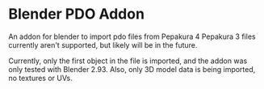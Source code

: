 # Blender PDO Addon

An addon for blender to import pdo files from Pepakura 4
Pepakura 3 files currently aren't supported, but likely will be in the future.

Currently, only the first object in the file is imported, and the addon was only tested with Blender 2.93.
Also, only 3D model data is being imported, no textures or UVs.
